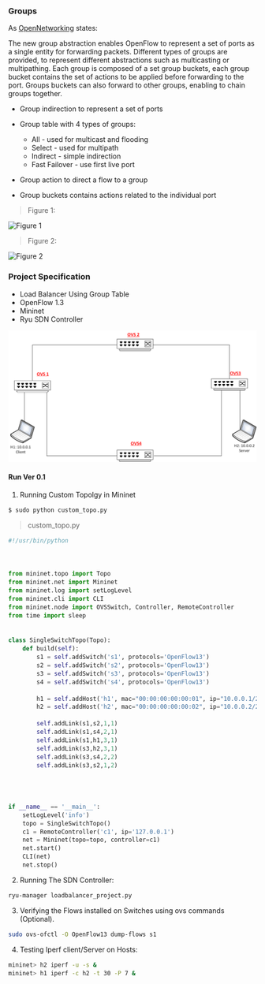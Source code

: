 ### Groups

As [OpenNetworking] states:

The new group abstraction enables OpenFlow to represent a set of ports as a single entity for forwarding
packets. Different types of groups are provided, to represent different abstractions such as multicasting or
multipathing. Each group is composed of a set group buckets, each group bucket contains the set of actions
to be applied before forwarding to the port. Groups buckets can also forward to other groups, enabling to
chain groups together.

- Group indirection to represent a set of ports
- Group table with 4 types of groups:

  - All - used for multicast and flooding
  - Select - used for multipath
  - Indirect - simple indirection
  - Fast Failover - use first live port
  
- Group action to direct a flow to a group
- Group buckets contains actions related to the individual port

> Figure 1:

![Figure 1](https://wiki.onosproject.org/download/attachments/10560835/Screen%20Shot%202016-06-01%20at%206.07.35%20AM.png?version=1&modificationDate=1467912190741&api=v2)

> Figure 2:

![Figure 2](https://docs.pica8.com/download/thumbnails/3083229/of-group-abstract.png?version=1&modificationDate=1522250172000&api=v2)

### Project Specification

- Load Balancer Using Group Table 
- OpenFlow 1.3
- Mininet
- Ryu SDN Controller

![](https://raw.githubusercontent.com/Muhammad-Bo/SDN-Mininet-Ryu/master/Group%20Table%20-%20Bucket/load.png)


#### Run Ver 0.1

1. Running Custom Topolgy in Mininet
```sh
$ sudo python custom_topo.py
```

> custom_topo.py
```python
#!/usr/bin/python



from mininet.topo import Topo
from mininet.net import Mininet
from mininet.log import setLogLevel
from mininet.cli import CLI
from mininet.node import OVSSwitch, Controller, RemoteController
from time import sleep


class SingleSwitchTopo(Topo):
    def build(self):
        s1 = self.addSwitch('s1', protocols='OpenFlow13')
        s2 = self.addSwitch('s2', protocols='OpenFlow13')
        s3 = self.addSwitch('s3', protocols='OpenFlow13')
        s4 = self.addSwitch('s4', protocols='OpenFlow13')

        h1 = self.addHost('h1', mac="00:00:00:00:00:01", ip="10.0.0.1/24")
        h2 = self.addHost('h2', mac="00:00:00:00:00:02", ip="10.0.0.2/24")
        
        self.addLink(s1,s2,1,1)
        self.addLink(s1,s4,2,1) 
        self.addLink(s1,h1,3,1)
        self.addLink(s3,h2,3,1)
        self.addLink(s3,s4,2,2)
        self.addLink(s3,s2,1,2)

    


if __name__ == '__main__':
    setLogLevel('info')
    topo = SingleSwitchTopo()
    c1 = RemoteController('c1', ip='127.0.0.1')
    net = Mininet(topo=topo, controller=c1)
    net.start()
    CLI(net)
    net.stop()
```

2. Running The SDN Controller:
```sh
ryu-manager loadbalancer_project.py
```

3. Verifying the Flows installed on Switches using ovs commands (Optional).
```sh
sudo ovs-ofctl -O OpenFlow13 dump-flows s1
```

4. Testing Iperf client/Server on Hosts:
```sh
mininet> h2 iperf -u -s &
mininet> h1 iperf -c h2 -t 30 -P 7 &
```










[OpenNetworking]: <https://www.opennetworking.org >
